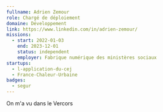 ```yaml
---
fullname: Adrien Zemour
role: Chargé de déploiement
domaine: Développement
link: https://www.linkedin.com/in/adrien-zemour/
missions:
  - start: 2022-01-03
    end: 2023-12-01
    status: independent
    employer: Fabrique numérique des ministères sociaux
startups:
  - l-application-du-cej
  - France-Chaleur-Urbaine
badges:
  - segur
---
```


On m'a vu dans le Vercors
